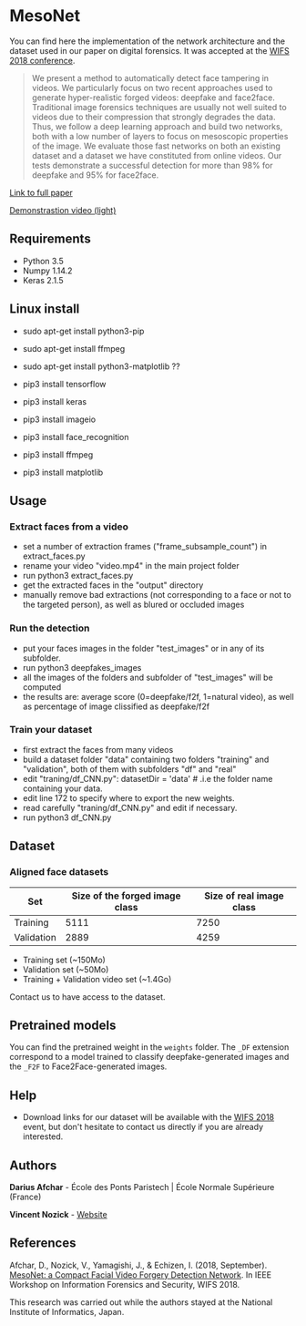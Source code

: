 # MesoNet

You can find here the implementation of the network architecture and the dataset used in our paper on digital forensics. It was accepted at the [WIFS 2018 conference](http://wifs2018.comp.polyu.edu.hk).

> We present a method to automatically detect face tampering in videos. We particularly focus on two recent approaches used to generate hyper-realistic forged videos: deepfake and face2face. Traditional image forensics techniques are usually not well suited to videos due to their compression that strongly degrades the data. Thus, we follow a deep learning approach and build two networks, both with a low number of layers to focus on mesoscopic properties of the image. We evaluate those fast networks on both an existing dataset and a dataset we have constituted from online videos. Our tests demonstrate a successful detection for more than 98\% for deepfake and 95\% for face2face.

[Link to full paper](https://arxiv.org/abs/1809.00888)

[Demonstrastion video (light)](https://www.youtube.com/watch?v=vch1CmgX0LA)

## Requirements

- Python 3.5
- Numpy 1.14.2
- Keras 2.1.5

## Linux install
- sudo apt-get install python3-pip
- sudo apt-get install ffmpeg
- sudo apt-get install python3-matplotlib ??

- pip3 install tensorflow
- pip3 install keras
- pip3 install imageio
- pip3 install face_recognition
- pip3 install ffmpeg
- pip3 install matplotlib

## Usage

### Extract faces from a video
- set a number of extraction frames ("frame_subsample_count") in extract_faces.py
- rename your video "video.mp4" in the main project folder 
- run python3 extract_faces.py
- get the extracted faces in the "output" directory
- manually remove bad extractions (not corresponding to a face or not to the targeted person), as well as blured or occluded images

### Run the detection
- put your faces images in the folder "test_images" or in any of its subfolder.
- run python3 deepfakes_images
- all the images of the folders and subfolder of "test_images" will be computed
- the results are: average score (0=deepfake/f2f, 1=natural video), as well as percentage of image clissified as deepfake/f2f

### Train your dataset
- first extract the faces from many videos
- build a dataset folder "data" containing two folders "training" and "validation", both of them with subfolders "df" and "real" 
- edit "traning/df_CNN.py": datasetDir = 'data' # .i.e the folder name containing your data.
- edit line 172 to specify where to export the new weights.
- read carefully "traning/df_CNN.py" and edit if necessary.
- run python3 df_CNN.py


## Dataset

### Aligned face datasets

|Set|Size of the forged image class|Size of real image class|
|---|---|---|
|Training|5111|7250|
|Validation|2889|4259|

- Training set (~150Mo)
- Validation set (~50Mo)
- Training + Validation video set (~1.4Go)

Contact us to have access to the dataset.

## Pretrained models

You can find the pretrained weight in the `weights` folder. The `_DF` extension correspond to a model trained to classify deepfake-generated images and the `_F2F` to Face2Face-generated images.

## Help

- Download links for our dataset will be available with the [WIFS 2018](http://wifs2018.comp.polyu.edu.hk) event, but don't hesitate to contact us directly if you are already interested.

## Authors

**Darius Afchar** - École des Ponts Paristech | École Normale Supérieure (France)

**Vincent Nozick** - [Website](http://www-igm.univ-mlv.fr/~vnozick/?lang=fr)

## References

Afchar, D., Nozick, V., Yamagishi, J., & Echizen, I. (2018, September). [MesoNet: a Compact Facial Video Forgery Detection Network](https://arxiv.org/abs/1809.00888). In IEEE Workshop on Information Forensics and Security, WIFS 2018.

This research was carried out while the authors stayed at the National Institute of Informatics, Japan.
